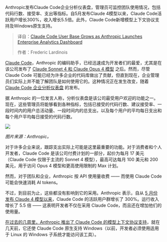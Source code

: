 <!--
title: Anthropic发布企业分析仪表盘，Claude代码用户群增长
cover: https://cdn.thenewstack.io/media/2025/07/552f83f7-6864241da4558d5944f54659_bbd870ca51f9d16bc7bdb242279a5bef_ides.png
summary: Anthropic发布Claude Code企业分析仪表盘，管理员可监控团队使用情况，包括代码行数、接受率、支出等指标。自5月发布Claude 4模型以来，Claude Code活跃用户增长300%，收入增长5.5倍。此外，Claude Code新增模型上下文协议支持及Windows原生支持。
-->

Anthropic发布Claude Code企业分析仪表盘，管理员可监控团队使用情况，包括代码行数、接受率、支出等指标。自5月发布Claude 4模型以来，Claude Code活跃用户增长300%，收入增长5.5倍。此外，Claude Code新增模型上下文协议支持及Windows原生支持。

> 译自：[Claude Code User Base Grows as Anthropic Launches Enterprise Analytics Dashboard](https://thenewstack.io/claude-code-user-base-grows-300-as-anthropic-launches-enterprise-analytics-dashboard/)
> 
> 作者：Frederic Lardinois

[Claude Code](https://www.anthropic.com/claude-code)，Anthropic 的编码助手，已经迅速成为开发者们的最爱，尤其是在该公司发布了 [Claude Sonnet 4 和 Claude Opus 4 模型](https://thenewstack.io/claude-opus-4-with-claude-code-a-developer-walkthrough/) 之后。然而，尽管 Claude Code 可能已经为许多企业的代码库做出了贡献，但直到现在，企业管理员们实际上并不能了解团队是如何使用它的。这种情况正在发生改变，随着 [Claude Code 企业分析仪表盘](https://docs.anthropic.com/en/docs/claude-code/analytics) 的发布。

据 Anthropic 的一位发言人称，分析仪表盘是该公司最受用户欢迎的功能之一。现在，这些管理员将能够看到各种指标，包括已接受的代码行数、建议接受率、一段时间内的用户总活动量、一段时间内的总支出，以及每个用户的平均每日支出和每个用户平均每日接受的代码行数。

[![](https://cdn.thenewstack.io/media/2025/07/00c45dc1-new-claude-code-metrics.png)](https://cdn.thenewstack.io/media/2025/07/00c45dc1-new-claude-code-metrics.png)

*图片来源：Anthropic。*

对于许多企业来说，跟踪支出实际上可能是这里最重要的功能。对于消费者和个人开发者，Claude Code 是该公司付费计划的一部分，起价为每月 17 美元（Claude Code 仅限于主流的 Sonnet 4 模型），最高可达每月 100 美元和 200 美元，用于访问 Opus 4 模型和更高使用限制的 Max 计划。

然而，对于团队和企业，Anthropic 按 API 使用量收费 —— 而使用 Claude Code 可能会快速消耗 AI tokens。

不过，到目前为止，这些都没有影响到它的采用。Anthropic 表示，自从 [5 月份发布 Claude 4 模型以来](https://thenewstack.io/anthropic-launches-claude-opus-4-and-sonnet-4/)，Claude Code 的活跃用户群增长了 300%。运行收入增长了 5.5 倍 —— 这表明开发者不仅在采用 Claude Code，而且还在增加他们的使用量。

[在过去的几周里，Anthropic 推出了 Claude Code 的模型上下文协议支持](https://thenewstack.io/anthropics-claude-code-gets-support-for-remote-mcp-servers/)，就在几天前，它还使 Claude Code 原生支持 Windows（以前，开发者必须使用适用于 Linux 的 Windows 子系统才能访问该工具）。